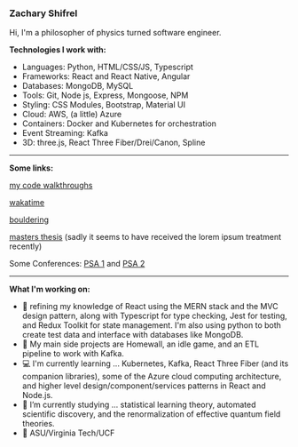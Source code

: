 ### Zachary Shifrel

Hi, I'm a philosopher of physics turned software engineer. 

**Technologies I work with:**

- Languages: Python, HTML/CSS/JS, Typescript
- Frameworks: React and React Native, Angular
- Databases: MongoDB, MySQL
- Tools: Git, Node js, Express, Mongoose, NPM
- Styling: CSS Modules, Bootstrap, Material UI
- Cloud: AWS, (a little) Azure
- Containers: Docker and Kubernetes for orchestration
- Event Streaming: Kafka
- 3D: three.js, React Three Fiber/Drei/Canon, Spline

---

**Some links:**

[my code walkthroughs](https://gist.github.com/dataseyo)

[wakatime](https://wakatime.com/@a12ba76a-10c1-42b3-aafb-0619ed0dd2c7)

[bouldering](https://www.instagram.com/zachshifrel/)

[masters thesis](https://vtechworks.lib.vt.edu/handle/10919/102340) (sadly it seems to have received the lorem ipsum treatment recently)

Some Conferences: [PSA 1](https://psa2020.philsci.org/program-schedule/sponsor-lounge/program/54/concepts-as-epistemic-tools-a-comparative-approach) and [PSA 2](https://psa2018.philsci.org/component/dryfta/abstract/public/430/110-biological-structures)

---

**What I'm working on:**

- 🔭 refining my knowledge of React using the MERN stack and the MVC design pattern, along with Typescript for type checking, Jest for testing, and Redux Toolkit for state management. I'm also using python to both create test data and interface with databases like MongoDB.
- 📝 My main side projects are Homewall, an idle game, and an ETL pipeline to work with Kafka.
- 💻 I'm currently learning ... Kubernetes, Kafka, React Three Fiber (and its companion libraries), some of the Azure cloud computing architecture, and higher level design/component/services patterns in React and Node.js.
- 🔬 I’m currently studying ... statistical learning theory, automated scientific discovery, and the renormalization of effective quantum field theories. 
- 📜 ASU/Virginia Tech/UCF

